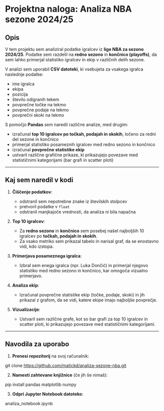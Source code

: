 # Projektna naloga: Analiza NBA sezone 2024/25

## Opis
V tem projektu sem analiziral podatke igralcev iz **lige NBA za sezono 2024/25**. Podatke sem razdelil na **redno sezono** in **končnico (playoffs)**, da sem lahko primerjal statistiko igralcev in ekip v različnih delih sezone.

V analizi sem uporabil **CSV datoteki**, ki vsebujeta za vsakega igralca naslednje podatke:

- ime igralca  
- ekipa  
- pozicija  
- število odigranih tekem  
- povprečne točke na tekmo  
- povprečne podaje na tekmo  
- povprečni skoki na tekmo  

S pomočjo **Pandas** sem naredil različne analize, med drugim:

- izračunal **top 10 igralcev po točkah, podajah in skokih**, ločeno za redni del sezone in končnico  
- primerjal statistiko posameznih igralcev med redno sezono in končnico  
- izračunal **povprečne statistike ekip**  
- ustvaril različne grafične prikaze, ki prikazujejo povezave med statističnimi kategorijami (bar grafi in scatter ploti)  

---

## Kaj sem naredil v kodi

1. **Čiščenje podatkov**:  
   - odstranil sem nepotrebne znake iz številskih stolpcev  
   - pretvoril podatke v `float`  
   - odstranil manjkajoče vrednosti, da analiza ni bila napačna

2. **Top 10 igralcev**:  
   - Za **redno sezono** in **končnico** sem posebej našel najboljših 10 igralcev po **točkah, podajah in skokih**.  
   - Za vsako metriko sem prikazal tabelo in narisal graf, da se enostavno vidi, kdo izstopa.

3. **Primerjava posameznega igralca**:  
   - Izbral sem enega igralca (npr. Luka Dončić) in primerjal njegovo statistiko med redno sezono in končnico, kar omogoča vizualno primerjavo.

4. **Analiza ekip**:  
   - Izračunal povprečne statistike ekip (točke, podaje, skoki) in jih prikazal z grafom, da se vidi, katere ekipe imajo najboljše povprečje.

5. **Vizualizacije**:  
   - Ustvaril sem različne grafe, kot so bar grafi za top 10 igralcev in scatter ploti, ki prikazujejo povezave med statističnimi kategorijami.

---

## Navodila za uporabo

1. **Prenesi repozitorij** na svoj računalnik:

git clone https://github.com/matickd/analiza-sezone-nba.git

2. **Namesti zahtevane knjižnice** (če jih še nimaš):

pip install pandas matplotlib numpy

3. **Odpri Jupyter Notebook datoteko**:

analiza_notebook.ipynb

